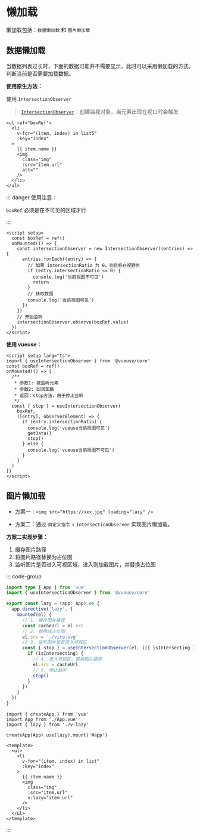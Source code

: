# 懒加载

懒加载包括：`数据懒加载` 和 `图片懒加载`

## 数据懒加载

当数据列表过长时，下面的数据可能并不需要显示，此时可以采用懒加载的方式，判断当前是否需要加载数据。

**使用原生方法：**

使用 `IntersectionObserver`

> [`IntersectionObserver`](https://developer.mozilla.org/zh-CN/docs/Web/API/IntersectionObserver)：创建监视对象，当元素出现在视口时会触发

```vue-html
<ul ref="boxRef">
  <li
    v-for="(item, index) in list5"
    :key="index"
  >
    {{ item.name }}
    <img
      class="img"
      :src="item.url"
      alt=""
    />
  </li>
</ul>
```

::: danger 使用注意：

`boxRef` 必须是在不可见的区域才行

:::

```vue{4,7,16}
<script setup>
  const boxRef = ref()
  onMounted(() => {
    const intersectionObserver = new IntersectionObserver((entries) => {
      entries.forEach((entry) => {
        // 如果 intersectionRatio 为 0，则目标在视野外
        if (entry.intersectionRatio <= 0) {
          console.log('当前视图不可见')
          return
        }
        // 获取数据
        console.log('当前视图可见')
      })
    })
    // 开始监听
    intersectionObserver.observe(boxRef.value)
  })
</script>
```

**使用 vueuse：**

```vue{10}
<script setup lang="ts">
import { useIntersectionObserver } from '@vueuse/core'
const boxRef = ref()
onMounted(() => {
  /**
   * 参数1: 被监听元素
   * 参数2: 回调函数
   * 返回：stop方法，用于停止监听
   */
  const { stop } = useIntersectionObserver(
    boxRef,
    ([entry], observerElement) => {
      if (entry.intersectionRatio) {
        console.log('vueuse当前视图可见')
        getData()
        stop()
      } else {
        console.log('vueuse当前视图不可见')
      }
    }
  )
})
</script>
```

## 图片懒加载

- 方案一：`<img src="https://xxx.jpg" loading="lazy" />`

- 方案二：通过 `自定义指令` + `IntersectionObserver` 实现图片懒加载。

**方案二实现步骤：**

1. 缓存图片路径
2. 将图片路径替换为占位图
3. 监听图片是否进入可视区域，进入则加载图片，并替换占位图

::: code-group

```ts [v-lazy.ts]
import type { App } from 'vue'
import { useIntersectionObserver } from '@vueuse/core'

export const lazy = (app: App) => {
  app.directive('lazy', {
    mounted(el) {
      // 1. 缓存图片路径
      const cacheUrl = el.src
      // 2. 替换成占位图
      el.src = './vite.svg'
      // 3. 监听图片是否进入可视区
      const { stop } = useIntersectionObserver(el, ([{ isIntersecting }]) => {
        if (isIntersecting) {
          // 4. 进入可视区，替换图片路径
          el.src = cacheUrl
          // 5. 停止监听
          stop()
        }
      })
    }
  })
}
```

```ts{3,5} [main.ts]
import { createApp } from 'vue'
import App from './App.vue'
import { lazy } from './v-lazy'

createApp(App).use(lazy).mount('#app')
```

```vue{11} [App.vue]
<template>
  <ul>
    <li
      v-for="(item, index) in list"
      :key="index"
    >
      {{ item.name }}
      <img
        class="img"
        :src="item.url"
        v-lazy="item.url"
      />
    </li>
  </ul>
</template>
```

:::